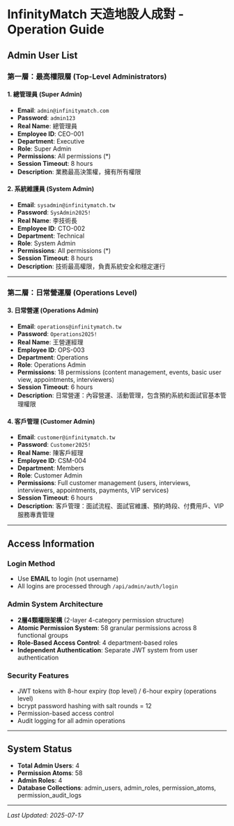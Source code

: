 # InfinityMatch 天造地設人成對 - Operation Guide

## Admin User List

### 第一層：最高權限層 (Top-Level Administrators)

#### 1. 總管理員 (Super Admin)
- **Email**: `admin@infinitymatch.com`
- **Password**: `admin123`
- **Real Name**: 總管理員
- **Employee ID**: CEO-001
- **Department**: Executive
- **Role**: Super Admin
- **Permissions**: All permissions (*)
- **Session Timeout**: 8 hours
- **Description**: 業務最高決策權，擁有所有權限

#### 2. 系統維護員 (System Admin)
- **Email**: `sysadmin@infinitymatch.tw`
- **Password**: `SysAdmin2025!`
- **Real Name**: 李技術長
- **Employee ID**: CTO-002
- **Department**: Technical
- **Role**: System Admin
- **Permissions**: All permissions (*)
- **Session Timeout**: 8 hours
- **Description**: 技術最高權限，負責系統安全和穩定運行

---

### 第二層：日常營運層 (Operations Level)

#### 3. 日常營運 (Operations Admin)
- **Email**: `operations@infinitymatch.tw`
- **Password**: `Operations2025!`
- **Real Name**: 王營運經理
- **Employee ID**: OPS-003
- **Department**: Operations
- **Role**: Operations Admin
- **Permissions**: 18 permissions (content management, events, basic user view, appointments, interviewers)
- **Session Timeout**: 6 hours
- **Description**: 日常營運：內容營運、活動管理，包含預約系統和面試官基本管理權限

#### 4. 客戶管理 (Customer Admin)
- **Email**: `customer@infinitymatch.tw`
- **Password**: `Customer2025!`
- **Real Name**: 陳客戶經理
- **Employee ID**: CSM-004
- **Department**: Members
- **Role**: Customer Admin
- **Permissions**: Full customer management (users, interviews, interviewers, appointments, payments, VIP services)
- **Session Timeout**: 6 hours
- **Description**: 客戶管理：面試流程、面試官維護、預約時段、付費用戶、VIP服務專責管理

---

## Access Information

### Login Method
- Use **EMAIL** to login (not username)
- All logins are processed through `/api/admin/auth/login`

### Admin System Architecture
- **2層4類權限架構** (2-layer 4-category permission structure)
- **Atomic Permission System**: 58 granular permissions across 8 functional groups
- **Role-Based Access Control**: 4 department-based roles
- **Independent Authentication**: Separate JWT system from user authentication

### Security Features
- JWT tokens with 8-hour expiry (top level) / 6-hour expiry (operations level)
- bcrypt password hashing with salt rounds = 12
- Permission-based access control
- Audit logging for all admin operations

---

## System Status
- **Total Admin Users**: 4
- **Permission Atoms**: 58
- **Admin Roles**: 4
- **Database Collections**: admin_users, admin_roles, permission_atoms, permission_audit_logs

---

*Last Updated: 2025-07-17*